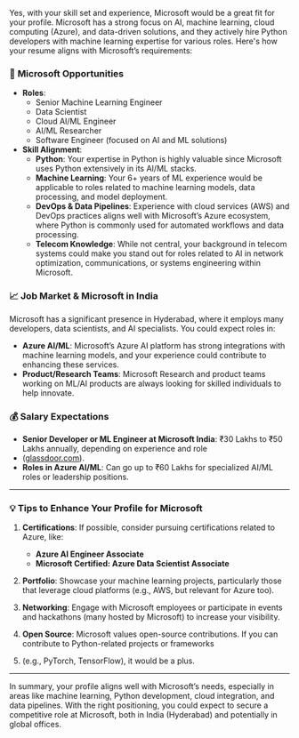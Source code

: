 Yes, with your skill set and experience, Microsoft would be a great fit for your profile. Microsoft has a strong focus on AI, machine learning, 
cloud computing (Azure), and data-driven solutions, and they actively hire Python developers with machine learning expertise for various roles. 
Here's how your resume aligns with Microsoft’s requirements:

### 💼 **Microsoft Opportunities**
- **Roles**: 
   - Senior Machine Learning Engineer
   - Data Scientist
   - Cloud AI/ML Engineer
   - AI/ML Researcher
   - Software Engineer (focused on AI and ML solutions)
- **Skill Alignment**: 
   - **Python**: Your expertise in Python is highly valuable since Microsoft uses Python extensively in its AI/ML stacks.
   - **Machine Learning**: Your 6+ years of ML experience would be applicable to roles related to machine learning models, data processing, and model deployment.
   - **DevOps & Data Pipelines**: Experience with cloud services (AWS) and DevOps practices aligns well with Microsoft’s Azure ecosystem, where Python is commonly used for automated workflows and data processing.
   - **Telecom Knowledge**: While not central, your background in telecom systems could make you stand out for roles related to AI in network optimization, communications, or systems engineering within Microsoft.

### 📈 **Job Market & Microsoft in India**
Microsoft has a significant presence in Hyderabad, where it employs many developers, data scientists, and AI specialists. You could expect roles in:
- **Azure AI/ML**: Microsoft’s Azure AI platform has strong integrations with machine learning models, and your experience could contribute to enhancing these services.
- **Product/Research Teams**: Microsoft Research and product teams working on ML/AI products are always looking for skilled individuals to help innovate.

### 💰 **Salary Expectations**
- **Senior Developer or ML Engineer at Microsoft India**: ₹30 Lakhs to ₹50 Lakhs annually, depending on experience and role
- ([glassdoor.com](https://www.glassdoor.co.in/Salary/microsoft-salaries-SRCH_KE0,8.htm?utm_source=chatgpt.com)).
- **Roles in Azure AI/ML**: Can go up to ₹60 Lakhs for specialized AI/ML roles or leadership positions.

---

### 💡 **Tips to Enhance Your Profile for Microsoft**
1. **Certifications**: If possible, consider pursuing certifications related to Azure, like:
   - **Azure AI Engineer Associate**
   - **Microsoft Certified: Azure Data Scientist Associate**
   
2. **Portfolio**: Showcase your machine learning projects, particularly those that leverage cloud platforms (e.g., AWS, but relevant for Azure too).
   
3. **Networking**: Engage with Microsoft employees or participate in events and hackathons (many hosted by Microsoft) to increase your visibility.

4. **Open Source**: Microsoft values open-source contributions. If you can contribute to Python-related projects or frameworks
5. (e.g., PyTorch, TensorFlow), it would be a plus.

---

In summary, your profile aligns well with Microsoft’s needs, especially in areas like machine learning, Python development, cloud integration, and data pipelines.
With the right positioning, 
you could expect to secure a competitive role at Microsoft, both in India (Hyderabad) and potentially in global offices.
